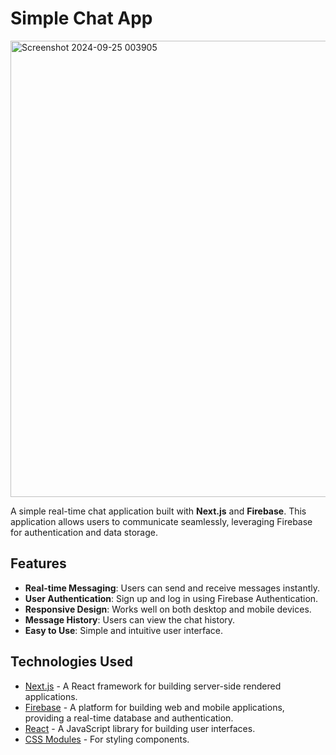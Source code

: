 # Simple Chat App
<img width="730" alt="Screenshot 2024-09-25 003905" src="https://github.com/user-attachments/assets/fc2e713f-432b-41d1-bdd9-27b72b7c575a">



A simple real-time chat application built with **Next.js** and **Firebase**. This application allows users to communicate seamlessly, leveraging Firebase for authentication and data storage.

## Features

- **Real-time Messaging**: Users can send and receive messages instantly.
- **User Authentication**: Sign up and log in using Firebase Authentication.
- **Responsive Design**: Works well on both desktop and mobile devices.
- **Message History**: Users can view the chat history.
- **Easy to Use**: Simple and intuitive user interface.

## Technologies Used

- [Next.js](https://nextjs.org/) - A React framework for building server-side rendered applications.
- [Firebase](https://firebase.google.com/) - A platform for building web and mobile applications, providing a real-time database and authentication.
- [React](https://reactjs.org/) - A JavaScript library for building user interfaces.
- [CSS Modules](https://github.com/css-modules/css-modules) - For styling components.


